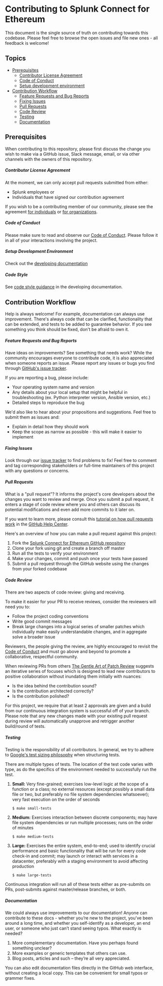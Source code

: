 # Contributing to Splunk Connect for Ethereum

This document is the single source of truth on contributing towards this codebase. Please feel free to browse the open issues and file new ones - all feedback is welcome!

## Topics

-   [Prerequisites](#prerequisites)
    -   [Contributor License Agreement](#contributor-license-agreement)
    -   [Code of Conduct](#code-of-conduct)
    -   [Setup development environment](#setup-development-environment)
-   [Contribution Workflow](#contribution-workflow)
    -   [Feature Requests and Bug Reports](#feature-requests-and-bug-reports)
    -   [Fixing Issues](#fixing-issues)
    -   [Pull Requests](#pull-requests)
    -   [Code Review](#code-review)
    -   [Testing](#testing)
    -   [Documentation](#documentation)

## Prerequisites

When contributing to this repository, please first discuss the change you wish to make via a GitHub issue, Slack message, email, or via other channels with the owners of this repository.

##### Contributor License Agreement

At the moment, we can only accept pull requests submitted from either:

-   Splunk employees or
-   Individuals that have signed our contribution agreement

If you wish to be a contributing member of our community, please see the agreement [for individuals](https://www.splunk.com/goto/individualcontributions) or [for organizations](https://www.splunk.com/goto/contributions).

##### Code of Conduct

Please make sure to read and observe our [Code of Conduct](CODE_OF_CONDUCT.md). Please follow it in all of your interactions involving the project.

##### Setup Development Environment

Check out the [developing documentation](./docs/developing.md)

##### Code Style

See [code style guidance](./docs/developing.md#code-style) in the developing documentation.

## Contribution Workflow

Help is always welcome! For example, documentation can always use improvement. There's always code that can be clarified, functionality that can be extended, and tests to be added to guarantee behavior. If you see something you think should be fixed, don't be afraid to own it.

##### Feature Requests and Bug Reports

Have ideas on improvements? See something that needs work? While the community encourages everyone to contribute code, it is also appreciated when someone reports an issue. Please report any issues or bugs you find through [GitHub's issue tracker](https://github.com/splunk/splunk-connect-for-ethereum/issues).

If you are reporting a bug, please include:

-   Your operating system name and version
-   Any details about your local setup that might be helpful in troubleshooting (ex. Python interpreter version, Ansible version, etc.)
-   Detailed steps to reproduce the bug

We'd also like to hear about your propositions and suggestions. Feel free to submit them as issues and:

-   Explain in detail how they should work
-   Keep the scope as narrow as possible - this will make it easier to implement

##### Fixing Issues

Look through our [issue tracker](https://github.com/splunk/splunk-connect-for-ethereum/issues) to find problems to fix! Feel free to comment and tag corresponding stakeholders or full-time maintainers of this project with any questions or concerns.

##### Pull Requests

What is a "pull request"? It informs the project's core developers about the changes you want to review and merge. Once you submit a pull request, it enters a stage of code review where you and others can discuss its potential modifications and even add more commits to it later on.

If you want to learn more, please consult this [tutorial on how pull requests work](https://help.github.com/articles/using-pull-requests/) in the [GitHub Help Center](https://help.github.com/).

Here's an overview of how you can make a pull request against this project:

1. Fork the [Splunk Connect for Ethereum GitHub repository](https://github.com/splunk/splunk-connect-for-ethereum)
2. Clone your fork using git and create a branch off master
3. Run all the tests to verify your environment
4. Make your changes, commit and push once your tests have passed
5. Submit a pull request through the GitHub website using the changes from your forked codebase

##### Code Review

There are two aspects of code review: giving and receiving.

To make it easier for your PR to receive reviews, consider the reviewers will need you to:

-   Follow the project coding conventions
-   Write good commit messages
-   Break large changes into a logical series of smaller patches which individually make easily understandable changes, and in aggregate solve a broader issue

Reviewers, the people giving the review, are highly encouraged to revisit the [Code of Conduct](contributing/code-of-conduct.md) and must go above and beyond to promote a collaborative, respectful community.

When reviewing PRs from others [The Gentle Art of Patch Review](http://sage.thesharps.us/2014/09/01/the-gentle-art-of-patch-review/) suggests an iterative series of focuses which is designed to lead new contributors to positive collaboration without inundating them initially with nuances:

-   Is the idea behind the contribution sound?
-   Is the contribution architected correctly?
-   Is the contribution polished?

For this project, we require that at least 2 approvals are given and a build from our continuous integration system is successful off of your branch. Please note that any new changes made with your existing pull request during review will automatically unapprove and retrigger another build/round of tests.

##### Testing

Testing is the responsibility of all contributors. In general, we try to adhere to [Google's test sizing philosophy](https://testing.googleblog.com/2010/12/test-sizes.html) when structuring tests.

There are multiple types of tests. The location of the test code varies with type, as do the specifics of the environment needed to successfully run the test.

1. **Small:** Very fine-grained; exercises low-level logic at the scope of a function or a class; no external resources (except possibly a small data file or two, but preferably no file system dependencies whatsoever); very fast execution on the order of seconds

    ```
    $ make small-tests
    ```

2. **Medium:** Exercises interaction between discrete components; may have file system dependencies or run multiple processes; runs on the order of minutes

    ```
    $ make medium-tests
    ```

3. **Large:** Exercises the entire system, end-to-end; used to identify crucial performance and basic functionality that will be run for every code check-in and commit; may launch or interact with services in a datacenter, preferably with a staging environment to avoid affecting production
    ```
    $ make large-tests
    ```

Continuous integration will run all of these tests either as pre-submits on PRs, post-submits against master/release branches, or both.

##### Documentation

We could always use improvements to our documentation! Anyone can contribute to these docs - whether you’re new to the project, you’ve been around a long time, and whether you self-identify as a developer, an end user, or someone who just can’t stand seeing typos. What exactly is needed?

1. More complementary documentation. Have you perhaps found something unclear?
2. More examples or generic templates that others can use.
3. Blog posts, articles and such – they’re all very appreciated.

You can also edit documentation files directly in the GitHub web interface, without creating a local copy. This can be convenient for small typos or grammer fixes.
